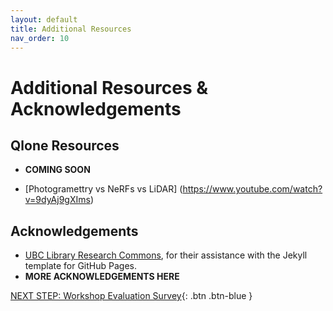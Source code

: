 ```yaml
---
layout: default
title: Additional Resources
nav_order: 10
---
```

# Additional Resources & Acknowledgements

## Qlone Resources
- **COMING SOON**

- [Photogramettry vs NeRFs vs LiDAR] (https://www.youtube.com/watch?v=9dyAj9gXIms) 

## Acknowledgements

- [UBC Library Research Commons](https://github.com/ubc-library-rc/), for their assistance with the Jekyll template for GitHub Pages.
- **MORE ACKNOWLEDGEMENTS HERE**

[NEXT STEP: Workshop Evaluation Survey](workshop-survey.html){: .btn .btn-blue }
